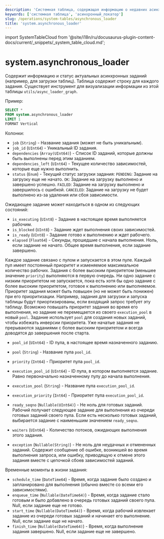 ```yaml
---
description: 'Системная таблица, содержащая информацию о недавних асинхронных заданиях и их статусе (например, для таблиц, которые выполняются загрузку). Таблица содержит строку для каждого задания.'
keywords: ['системная таблица', 'асинхронный_локатор']
slug: /operations/system-tables/asynchronous_loader
title: 'system.asynchronous_loader'
---
```


import SystemTableCloud from '@site/i18n/ru/docusaurus-plugin-content-docs/current/_snippets/_system_table_cloud.md';


# system.asynchronous_loader

<SystemTableCloud/>

Содержит информацию и статус актуальных асинхронных заданий (например, для загрузки таблиц). Таблица содержит строку для каждого задания. Существует инструмент для визуализации информации из этой таблицы `utils/async_loader_graph`.

Пример:

```sql
SELECT *
FROM system.asynchronous_loader
LIMIT 1
FORMAT Vertical
```

Колонки:

- `job` (`String`) - Название задания (может не быть уникальным).
- `job_id` (`UInt64`) - Уникальный ID задания.
- `dependencies` (`Array(UInt64)`) - Список ID заданий, которые должны быть выполнены перед этим заданием.
- `dependencies_left` (`UInt64`) - Текущее количество зависимостей, которые еще нужно выполнить.
- `status` (`Enum`) - Текущий статус загрузки задания:
    `PENDING`: Задание на загрузку еще не начато.
    `OK`: Задание на загрузку выполнено и завершено успешно.
    `FAILED`: Задание на загрузку выполнено и завершилось с ошибкой.
    `CANCELED`: Задание на загрузку не будет выполнено из-за удаления или сбоя зависимости.

Ожидающее задание может находиться в одном из следующих состояний:
- `is_executing` (`UInt8`) - Задание в настоящее время выполняется рабочим.
- `is_blocked` (`UInt8`) - Задание ждет выполнения своих зависимостей.
- `is_ready` (`UInt8`) - Задание готово к выполнению и ждет рабочего.
- `elapsed` (`Float64`) - Секунды, прошедшие с начала выполнения. Ноль, если задание не начато. Общее время выполнения, если задание завершено.

Каждое задание связано с пулом и запускается в этом пуле. Каждый пул имеет постоянный приоритет и изменяемое максимальное количество рабочих. Задания с более высоким приоритетом (меньшее значение `priority`) выполняются в первую очередь. Ни одно задание с низким приоритетом не запускается, пока есть хотя бы одно задание с более высоким приоритетом, готовое к выполнению или выполняемое. Приоритет задания может быть повышен (но не может быть понижен) при его приоритизации. Например, задания для загрузки и запуска таблицы будут приортизированы, если входящий запрос требует эту таблицу. Возможно повышать приоритет задания во время его выполнения, но задание не перемещается из своего `execution_pool` в новый `pool`. Задание использует `pool` для создания новых заданий, чтобы избежать инверсии приоритета. Уже начатые задания не прерываются заданиями с более высоким приоритетом и всегда доводятся до завершения после старта.
- `pool_id` (`UInt64`) - ID пула, в настоящее время назначенного заданию.
- `pool` (`String`) - Название пула `pool_id`.
- `priority` (`Int64`) - Приоритет пула `pool_id`.
- `execution_pool_id` (`UInt64`) - ID пула, в котором выполняется задание. Равно первоначально назначенному пулу до начала выполнения.
- `execution_pool` (`String`) - Название пула `execution_pool_id`.
- `execution_priority` (`Int64`) - Приоритет пула `execution_pool_id`.

- `ready_seqno` (`Nullable(UInt64)`) - Не ноль для готовых заданий. Рабочий получает следующее задание для выполнения из очереди готовых заданий своего пула. Если есть несколько готовых заданий, выбирается задание с наименьшим значением `ready_seqno`.
- `waiters` (`UInt64`) - Количество потоков, ожидающих выполнения этого задания.
- `exception` (`Nullable(String)`) - Не ноль для неудачных и отмененных заданий. Содержит сообщение об ошибке, возникшей во время выполнения запроса, или ошибку, приводящую к отмене этого задания вместе с цепочкой сбоев зависимостей заданий.

Временные моменты в жизни задания:
- `schedule_time` (`DateTime64`) - Время, когда задание было создано и запланировано для выполнения (обычно вместе со всеми его зависимостями).
- `enqueue_time` (`Nullable(DateTime64)`) - Время, когда задание стало готовым и было добавлено в очередь готовых заданий своего пула. Null, если задание еще не готово.
- `start_time` (`Nullable(DateTime64)`) - Время, когда рабочий извлекает задание из очереди готовых заданий и начинает его выполнение. Null, если задание еще не начато.
- `finish_time` (`Nullable(DateTime64)`) - Время, когда выполнение задания завершено. Null, если задание еще не завершено.
